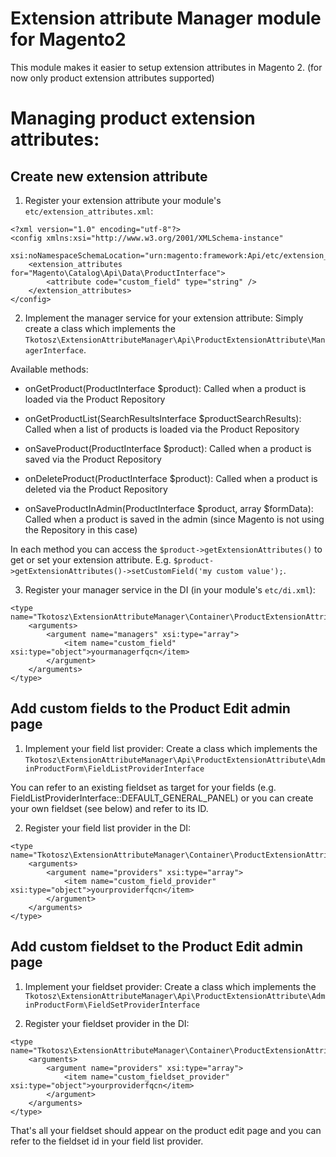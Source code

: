 Extension attribute Manager module for Magento2
=========================

This module makes it easier to setup extension attributes in Magento 2. (for now only product extension attributes supported)

# Managing product extension attributes:

## Create new extension attribute

1. Register your extension attribute your module's `etc/extension_attributes.xml`:
```
<?xml version="1.0" encoding="utf-8"?>
<config xmlns:xsi="http://www.w3.org/2001/XMLSchema-instance"
        xsi:noNamespaceSchemaLocation="urn:magento:framework:Api/etc/extension_attributes.xsd">
    <extension_attributes for="Magento\Catalog\Api\Data\ProductInterface">
        <attribute code="custom_field" type="string" />
    </extension_attributes>
</config>
```

2. Implement the manager service for your extension attribute:
Simply create a class which implements the `Tkotosz\ExtensionAttributeManager\Api\ProductExtensionAttribute\ManagerInterface`.

Available methods:
- onGetProduct(ProductInterface $product): Called when a product is loaded via the Product Repository

- onGetProductList(SearchResultsInterface $productSearchResults): Called when a list of products is loaded via the Product Repository

- onSaveProduct(ProductInterface $product): Called when a product is saved via the Product Repository

- onDeleteProduct(ProductInterface $product): Called when a product is deleted via the Product Repository

- onSaveProductInAdmin(ProductInterface $product, array $formData): Called when a product is saved in the admin (since Magento is not using the Repository in this case)

In each method you can access the `$product->getExtensionAttributes()` to get or set your extension attribute. E.g. `$product->getExtensionAttributes()->setCustomField('my custom value');`.


3. Register your manager service in the DI (in your module's `etc/di.xml`):
```
<type name="Tkotosz\ExtensionAttributeManager\Container\ProductExtensionAttribute\ManagerContainer">
    <arguments>
        <argument name="managers" xsi:type="array">
            <item name="custom_field" xsi:type="object">yourmanagerfqcn</item>
        </argument>
    </arguments>
</type>
```

## Add custom fields to the Product Edit admin page

1. Implement your field list provider:
Create a class which implements the `Tkotosz\ExtensionAttributeManager\Api\ProductExtensionAttribute\AdminProductForm\FieldListProviderInterface`

You can refer to an existing fieldset as target for your fields (e.g. FieldListProviderInterface::DEFAULT_GENERAL_PANEL) or you can create your own fieldset (see below) and refer to its ID.

2. Register your field list provider in the DI:
```
<type name="Tkotosz\ExtensionAttributeManager\Container\ProductExtensionAttribute\AdminProductForm\FieldListProviderContainer">
    <arguments>
        <argument name="providers" xsi:type="array">
            <item name="custom_field_provider" xsi:type="object">yourproviderfqcn</item>
        </argument>
    </arguments>
</type>
```

## Add custom fieldset to the Product Edit admin page

1. Implement your fieldset provider:
Create a class which implements the `Tkotosz\ExtensionAttributeManager\Api\ProductExtensionAttribute\AdminProductForm\FieldSetProviderInterface`

2. Register your fieldset provider in the DI:
```
<type name="Tkotosz\ExtensionAttributeManager\Container\ProductExtensionAttribute\AdminProductForm\FieldSetProviderContainer">
    <arguments>
        <argument name="providers" xsi:type="array">
            <item name="custom_fieldset_provider" xsi:type="object">yourproviderfqcn</item>
        </argument>
    </arguments>
</type>
```

That's all your fieldset should appear on the product edit page and you can refer to the fieldset id in your field list provider.